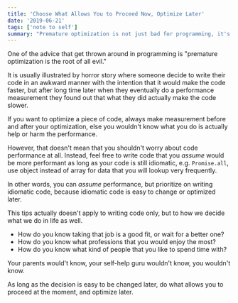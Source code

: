 ```yaml
---
title: 'Choose What Allows You to Proceed Now, Optimize Later'
date: '2019-06-21'
tags: ['note to self']
summary: "Premature optimization is not just bad for programming, it's bad for life decision too."
---
```


One of the advice that get thrown around in programming is "premature optimization is the root of all evil."

It is usually illustrated by horror story where someone decide to write their code in an awkward manner with the intention that it would make the code faster, but after long time later when they eventually do a performance measurement they found out that what they did actually make the code slower.

If you want to optimize a piece of code, always make measurement before and after your optimization, else you wouldn't know what you do is actually help or harm the performance.

However, that doesn't mean that you shouldn't worry about code performance at all. Instead, feel free to write code that you _assume_ would be more performant as long as your code is still idiomatic, e.g. `Promise.all`, use object instead of array for data that you will lookup very frequently.

In other words, you can _assume_ performance, but prioritize on writing idiomatic code, because idiomatic code is easy to change or optimized later.

This tips actually doesn't apply to writing code only, but to how we decide what we do in life as well.

- How do you know taking that job is a good fit, or wait for a better one?
- How do you know what professions that you would enjoy the most?
- How do you know what kind of people that you like to spend time with?

Your parents would't know, your self-help guru wouldn't know, you wouldn't know.

As long as the decision is easy to be changed later, do what allows you to proceed at the moment, and optimize later.
